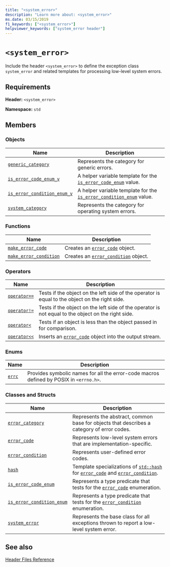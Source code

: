 ```yaml
---
title: "<system_error>"
description: "Learn more about: <system_error>"
ms.date: 03/15/2019
f1_keywords: ["<system_error>"]
helpviewer_keywords: ["system_error header"]
---
```

# `<system_error>`

Include the header `<system_error>` to define the exception class `system_error` and related templates for processing low-level system errors.

## Requirements

**Header:** `<system_error>`

**Namespace:** `std`

## Members

### Objects

|Name|Description|
|-|-|
|[`generic_category`](system-error-functions.md#generic_category)|Represents the category for generic errors.|
|[`is_error_code_enum_v`](system-error-functions.md#is_error_code_enum_v)|A helper variable template for the [`is_error_code_enum`](is-error-code-enum-class.md) value.|
|[`is_error_condition_enum_v`](system-error-functions.md#is_error_condition_enum_v)|A helper variable template for the [`is_error_condition_enum`](is-error-condition-enum-class.md) value.|
|[`system_category`](system-error-functions.md#system_category)|Represents the category for operating system errors.|

### Functions

|Name|Description|
|-|-|
|[`make_error_code`](system-error-functions.md#make_error_code)|Creates an [`error_code`](error-code-class.md) object.|
|[`make_error_condition`](system-error-functions.md#make_error_condition)|Creates an [`error_condition`](error-condition-class.md) object.|

### Operators

|Name|Description|
|-|-|
|[`operator==`](system-error-operators.md#op_eq_eq)|Tests if the object on the left side of the operator is equal to the object on the right side.|
|[`operator!=`](system-error-operators.md#op_neq)|Tests if the object on the left side of the operator is not equal to the object on the right side.|
|[`operator<`](system-error-operators.md#op_lt)|Tests if an object is less than the object passed in for comparison.|
|[`operator<<`](system-error-operators.md#op_ostream)|Inserts an [`error_code`](error-code-class.md) object into the output stream.|

### Enums

|Name|Description|
|-|-|
|[`errc`](system-error-enums.md#errc)|Provides symbolic names for all the error-code macros defined by POSIX in `<errno.h>`.|

### Classes and Structs

|Name|Description|
|-|-|
|[`error_category`](error-category-class.md)|Represents the abstract, common base for objects that describes a category of error codes.|
|[`error_code`](error-code-class.md)|Represents low-level system errors that are implementation-specific.|
|[`error_condition`](error-condition-class.md)|Represents user-defined error codes.|
|[`hash`](hash-structure.md#system_error)|Template specializations of [`std::hash`](hash-class.md) for [`error_code`](error-code-class.md) and [`error_condition`](error-condition-class.md).|
|[`is_error_code_enum`](is-error-code-enum-class.md)|Represents a type predicate that tests for the [`error_code`](error-code-class.md) enumeration.|
|[`is_error_condition_enum`](is-error-condition-enum-class.md)|Represents a type predicate that tests for the [`error_condition`](error-condition-class.md) enumeration.|
|[`system_error`](system-error-class.md)|Represents the base class for all exceptions thrown to report a low-level system error.|

## See also

[Header Files Reference](cpp-standard-library-header-files.md)
